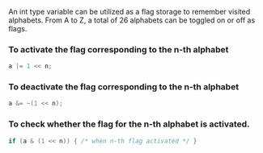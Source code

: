 An int type variable can be utilized as a flag storage to remember visited alphabets.
From A to Z, a total of 26 alphabets can be toggled on or off as flags.

### To activate the flag corresponding to the n-th alphabet
```cpp
a |= 1 << n;
```

### To deactivate the flag corresponding to the n-th alphabet
```cpp
a &= ~(1 << n);
```

### To check whether the flag for the n-th alphabet is activated.
```cpp
if (a & (1 << n)) { /* when n-th flag activated */ }
```
